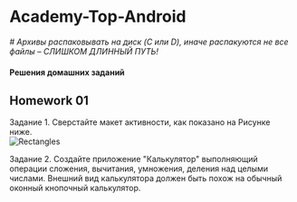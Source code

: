 # Academy-Top-Android

*# Архивы распаковывать на диск (C или D), иначе распакуются не все файлы – СЛИШКОМ ДЛИННЫЙ ПУТЬ!*

#### Решения домашних заданий

## Homework 01

Задание 1. Сверстайте макет активности, как показано на Рисунке ниже.    
![Rectangles](https://github.com/user-attachments/assets/d5358ed1-6ad3-449b-a87d-5df800471555)

Задание 2. Создайте приложение "Калькулятор" выполняющий операции сложения, вычитания, умножения, деления над целыми числами. Внешний вид калькулятора должен быть похож на обычный оконный кнопочный калькулятор.

